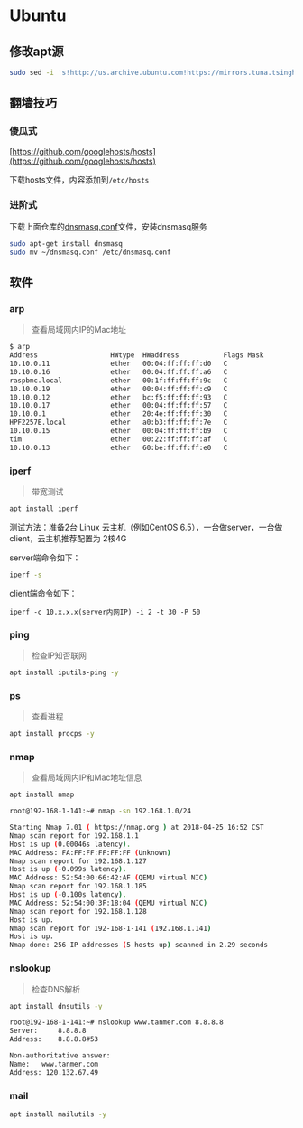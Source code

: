 # Ubuntu

## 修改apt源

```bash
sudo sed -i 's!http://us.archive.ubuntu.com!https://mirrors.tuna.tsinghua.edu.cn!' /etc/apt/sources.list
```

## 翻墙技巧

### 傻瓜式

[https://github.com/googlehosts/hosts](https://github.com/googlehosts/hosts)

下载hosts文件，内容添加到`/etc/hosts`

### 进阶式

下载上面仓库的[dnsmasq.conf](https://github.com/googlehosts/hosts/raw/master/hosts-files/dnsmasq.conf)文件，安装dnsmasq服务

```bash
sudo apt-get install dnsmasq
sudo mv ~/dnsmasq.conf /etc/dnsmasq.conf
```

## 软件

### arp

> 查看局域网内IP的Mac地址

```bash
$ arp
Address                  HWtype  HWaddress           Flags Mask            Iface
10.10.0.11               ether   00:04:ff:ff:ff:d0   C                     eth0
10.10.0.16               ether   00:04:ff:ff:ff:a6   C                     eth0
raspbmc.local            ether   00:1f:ff:ff:ff:9c   C                     eth0
10.10.0.19               ether   00:04:ff:ff:ff:c9   C                     eth0
10.10.0.12               ether   bc:f5:ff:ff:ff:93   C                     eth0
10.10.0.17               ether   00:04:ff:ff:ff:57   C                     eth0
10.10.0.1                ether   20:4e:ff:ff:ff:30   C                     eth0
HPF2257E.local           ether   a0:b3:ff:ff:ff:7e   C                     eth0
10.10.0.15               ether   00:04:ff:ff:ff:b9   C                     eth0
tim                      ether   00:22:ff:ff:ff:af   C                     eth0
10.10.0.13               ether   60:be:ff:ff:ff:e0   C                     eth0
```

### iperf

> 带宽测试

```bash
apt install iperf
```

测试方法：准备2台 Linux 云主机（例如CentOS 6.5），一台做server，一台做client，云主机推荐配置为 2核4G

server端命令如下：

```bash
iperf -s
```

client端命令如下：

```text
iperf -c 10.x.x.x(server内网IP) -i 2 -t 30 -P 50
```

### ping

> 检查IP知否联网

```bash
apt install iputils-ping -y
```

### ps

> 查看进程

```bash
apt install procps -y
```

### nmap

> 查看局域网内IP和Mac地址信息

```bash
apt install nmap
```

```bash
root@192-168-1-141:~# nmap -sn 192.168.1.0/24

Starting Nmap 7.01 ( https://nmap.org ) at 2018-04-25 16:52 CST
Nmap scan report for 192.168.1.1
Host is up (0.00046s latency).
MAC Address: FA:FF:FF:FF:FF:FF (Unknown)
Nmap scan report for 192.168.1.127
Host is up (-0.099s latency).
MAC Address: 52:54:00:66:42:AF (QEMU virtual NIC)
Nmap scan report for 192.168.1.185
Host is up (-0.100s latency).
MAC Address: 52:54:00:3F:18:04 (QEMU virtual NIC)
Nmap scan report for 192.168.1.128
Host is up.
Nmap scan report for 192-168-1-141 (192.168.1.141)
Host is up.
Nmap done: 256 IP addresses (5 hosts up) scanned in 2.29 seconds
```

### nslookup

> 检查DNS解析

```bash
apt install dnsutils -y
```

```bash
root@192-168-1-141:~# nslookup www.tanmer.com 8.8.8.8
Server:		8.8.8.8
Address:	8.8.8.8#53

Non-authoritative answer:
Name:	www.tanmer.com
Address: 120.132.67.49
```

### mail

```bash
apt install mailutils -y
```



